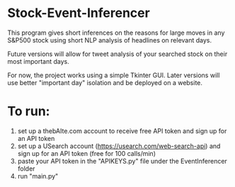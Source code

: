 # Stock-Event-Inferencer
This program gives short inferences on the reasons for large moves in any S&P500 stock using short NLP analysis of headlines on relevant days.

Future versions will allow for tweet analysis of your searched stock on their most important days.

For now, the project works using a simple Tkinter GUI. Later versions will use better "important day" isolation and be deployed on a website. 


# To run:
1. set up a thebAIte.com account to receive free API token and sign up for an API token
2. set up a  USearch account (https://usearch.com/web-search-api) and sign up for an API token (free for 100 calls/min)
3. paste your API token in the "APIKEYS.py" file under the EventInferencer folder
4. run "main.py" 
